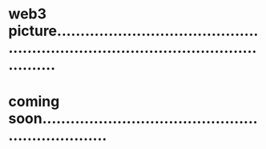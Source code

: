 # web3 picture..........................................................................................................
# coming soon...................................................................
